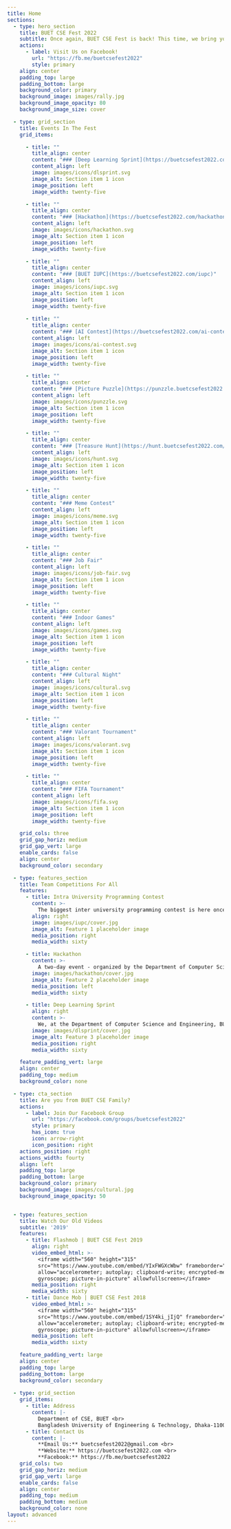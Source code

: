 ```yaml
---
title: Home
sections:
  - type: hero_section
    title: BUET CSE Fest 2022
    subtitle: Once again, BUET CSE Fest is back! This time, we bring you new events, opportunities, and more!
    actions:
      - label: Visit Us on Facebook!
        url: "https://fb.me/buetcsefest2022"
        style: primary
    align: center
    padding_top: large
    padding_bottom: large
    background_color: primary
    background_image: images/rally.jpg
    background_image_opacity: 80
    background_image_size: cover

  - type: grid_section
    title: Events In The Fest
    grid_items:

      - title: ""
        title_align: center
        content: "### [Deep Learning Sprint](https://buetcsefest2022.com/dlsprint)"
        content_align: left
        image: images/icons/dlsprint.svg
        image_alt: Section item 1 icon
        image_position: left
        image_width: twenty-five

      - title: ""
        title_align: center
        content: "### [Hackathon](https://buetcsefest2022.com/hackathon)"
        content_align: left
        image: images/icons/hackathon.svg
        image_alt: Section item 1 icon
        image_position: left
        image_width: twenty-five

      - title: ""
        title_align: center
        content: "### [BUET IUPC](https://buetcsefest2022.com/iupc)"
        content_align: left
        image: images/icons/iupc.svg
        image_alt: Section item 1 icon
        image_position: left
        image_width: twenty-five
        
      - title: ""
        title_align: center
        content: "### [AI Contest](https://buetcsefest2022.com/ai-contest)"
        content_align: left
        image: images/icons/ai-contest.svg
        image_alt: Section item 1 icon
        image_position: left
        image_width: twenty-five

      - title: ""
        title_align: center
        content: "### [Picture Puzzle](https://punzzle.buetcsefest2022.com/)"
        content_align: left
        image: images/icons/punzzle.svg
        image_alt: Section item 1 icon
        image_position: left
        image_width: twenty-five

      - title: ""
        title_align: center
        content: "### [Treasure Hunt](https://hunt.buetcsefest2022.com/)"
        content_align: left
        image: images/icons/hunt.svg
        image_alt: Section item 1 icon
        image_position: left
        image_width: twenty-five

      - title: ""
        title_align: center
        content: "### Meme Contest"
        content_align: left
        image: images/icons/meme.svg
        image_alt: Section item 1 icon
        image_position: left
        image_width: twenty-five

      - title: ""
        title_align: center
        content: "### Job Fair"
        content_align: left
        image: images/icons/job-fair.svg
        image_alt: Section item 1 icon
        image_position: left
        image_width: twenty-five

      - title: ""
        title_align: center
        content: "### Indoor Games"
        content_align: left
        image: images/icons/games.svg
        image_alt: Section item 1 icon
        image_position: left
        image_width: twenty-five

      - title: ""
        title_align: center
        content: "### Cultural Night"
        content_align: left
        image: images/icons/cultural.svg
        image_alt: Section item 1 icon
        image_position: left
        image_width: twenty-five

      - title: ""
        title_align: center
        content: "### Valorant Tournament"
        content_align: left
        image: images/icons/valorant.svg
        image_alt: Section item 1 icon
        image_position: left
        image_width: twenty-five

      - title: ""
        title_align: center
        content: "### FIFA Tournament"
        content_align: left
        image: images/icons/fifa.svg
        image_alt: Section item 1 icon
        image_position: left
        image_width: twenty-five

    grid_cols: three
    grid_gap_horiz: medium
    grid_gap_vert: large
    enable_cards: false
    align: center
    background_color: secondary

  - type: features_section
    title: Team Competitions For All
    features:
      - title: Intra University Programming Contest
        content: >-
          The biggest inter university programming contest is here once again! Team up and get a chance to win the BUET IUPC 2022 along with a total of 250K+ worth of prize money!
        align: right
        image: images/iupc/cover.jpg
        image_alt: Feature 1 placeholder image
        media_position: right
        media_width: sixty

      - title: Hackathon
        content: >-
          A two-day event - organized by the Department of Computer Science and Engineering, BUET- with a 24-hour long coding sprint followed by presentation and judging. This will be an onsite hackathon held on the premises of BUET.
        image: images/hackathon/cover.jpg
        image_alt: Feature 2 placeholder image
        media_position: left
        media_width: sixty

      - title: Deep Learning Sprint
        align: right
        content: >-
          We, at the Department of Computer Science and Engineering, BUET, in partnership with Bengali.AI, are glad to present the very first Bengali ASR competition of its kind, DL Sprint with a newly released dataset as part of BUET CSE Fest 2022.
        image: images/dlsprint/cover.jpg
        image_alt: Feature 3 placeholder image
        media_position: right
        media_width: sixty

    feature_padding_vert: large
    align: center
    padding_top: medium
    background_color: none

  - type: cta_section
    title: Are you from BUET CSE Family?
    actions:
      - label: Join Our Facebook Group
        url: "https://facebook.com/groups/buetcsefest2022"
        style: primary
        has_icon: true
        icon: arrow-right
        icon_position: right
    actions_position: right
    actions_width: fourty
    align: left
    padding_top: large
    padding_bottom: large
    background_color: primary
    background_image: images/cultural.jpg
    background_image_opacity: 50


  - type: features_section
    title: Watch Our Old Videos
    subtitle: '2019'
    features:
      - title: Flashmob | BUET CSE Fest 2019
        align: right
        video_embed_html: >-
          <iframe width="560" height="315"
          src="https://www.youtube.com/embed/YIxFWGXcWbw" frameborder="0"
          allow="accelerometer; autoplay; clipboard-write; encrypted-media;
          gyroscope; picture-in-picture" allowfullscreen></iframe>
        media_position: right
        media_width: sixty
      - title: Dance Mob | BUET CSE Fest 2018
        video_embed_html: >-
          <iframe width="560" height="315"
          src="https://www.youtube.com/embed/1SY4ki_jIjQ" frameborder="0"
          allow="accelerometer; autoplay; clipboard-write; encrypted-media;
          gyroscope; picture-in-picture" allowfullscreen></iframe>
        media_position: left
        media_width: sixty

    feature_padding_vert: large
    align: center
    padding_top: large
    padding_bottom: large
    background_color: secondary
    
  - type: grid_section
    grid_items:
      - title: Address
        content: |-
          Department of CSE, BUET <br>
          Bangladesh University of Engineering & Technology, Dhaka-1100 <br>
      - title: Contact Us
        content: |-
          **Email Us:** buetcsefest2022@gmail.com <br>
          **Website:** https://buetcsefest2022.com <br>
          **Facebook:** https://fb.me/buetcsefest2022
    grid_cols: two
    grid_gap_horiz: medium
    grid_gap_vert: large
    enable_cards: false
    align: center
    padding_top: medium
    padding_bottom: medium
    background_color: none
layout: advanced
---
```

